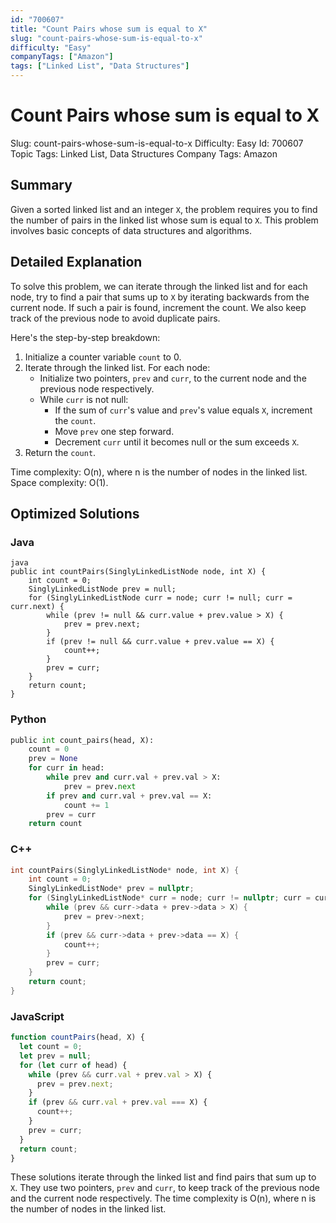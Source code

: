 ```yaml
---
id: "700607"
title: "Count Pairs whose sum is equal to X"
slug: "count-pairs-whose-sum-is-equal-to-x"
difficulty: "Easy"
companyTags: ["Amazon"]
tags: ["Linked List", "Data Structures"]
---
```


# Count Pairs whose sum is equal to X
Slug: count-pairs-whose-sum-is-equal-to-x
Difficulty: Easy
Id: 700607
Topic Tags: Linked List, Data Structures
Company Tags: Amazon

## Summary
Given a sorted linked list and an integer `X`, the problem requires you to find the number of pairs in the linked list whose sum is equal to `X`. This problem involves basic concepts of data structures and algorithms.

## Detailed Explanation
To solve this problem, we can iterate through the linked list and for each node, try to find a pair that sums up to `X` by iterating backwards from the current node. If such a pair is found, increment the count. We also keep track of the previous node to avoid duplicate pairs.

Here's the step-by-step breakdown:

1. Initialize a counter variable `count` to 0.
2. Iterate through the linked list. For each node:
   - Initialize two pointers, `prev` and `curr`, to the current node and the previous node respectively.
   - While `curr` is not null:
     - If the sum of `curr`'s value and `prev`'s value equals `X`, increment the `count`.
     - Move `prev` one step forward.
     - Decrement `curr` until it becomes null or the sum exceeds `X`.
3. Return the `count`.

Time complexity: O(n), where n is the number of nodes in the linked list.
Space complexity: O(1).

## Optimized Solutions

### Java
```
java
public int countPairs(SinglyLinkedListNode node, int X) {
    int count = 0;
    SinglyLinkedListNode prev = null;
    for (SinglyLinkedListNode curr = node; curr != null; curr = curr.next) {
        while (prev != null && curr.value + prev.value > X) {
            prev = prev.next;
        }
        if (prev != null && curr.value + prev.value == X) {
            count++;
        }
        prev = curr;
    }
    return count;
}
```

### Python
```python
public int count_pairs(head, X):
    count = 0
    prev = None
    for curr in head:
        while prev and curr.val + prev.val > X:
            prev = prev.next
        if prev and curr.val + prev.val == X:
            count += 1
        prev = curr
    return count
```

### C++
```cpp
int countPairs(SinglyLinkedListNode* node, int X) {
    int count = 0;
    SinglyLinkedListNode* prev = nullptr;
    for (SinglyLinkedListNode* curr = node; curr != nullptr; curr = curr->next) {
        while (prev && curr->data + prev->data > X) {
            prev = prev->next;
        }
        if (prev && curr->data + prev->data == X) {
            count++;
        }
        prev = curr;
    }
    return count;
}
```

### JavaScript
```javascript
function countPairs(head, X) {
  let count = 0;
  let prev = null;
  for (let curr of head) {
    while (prev && curr.val + prev.val > X) {
      prev = prev.next;
    }
    if (prev && curr.val + prev.val === X) {
      count++;
    }
    prev = curr;
  }
  return count;
}
```

These solutions iterate through the linked list and find pairs that sum up to `X`. They use two pointers, `prev` and `curr`, to keep track of the previous node and the current node respectively. The time complexity is O(n), where n is the number of nodes in the linked list.